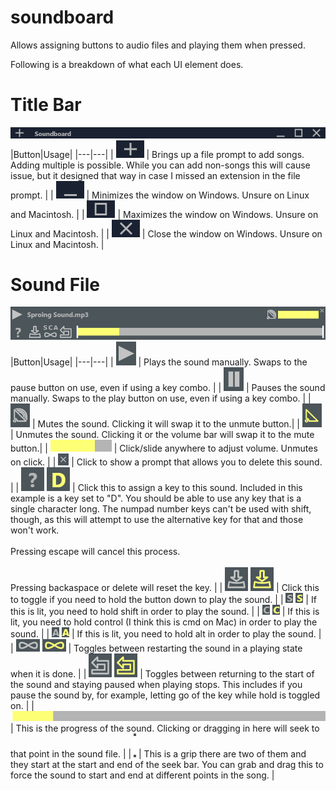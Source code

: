 # soundboard
Allows assigning buttons to audio files and playing them when pressed.

Following is a breakdown of what each UI element does.

# Title Bar
![title bar](/documentation/readme/titlebar.png)
|Button|Usage|
|---|---|
| ![add song](/documentation/readme/titlebar/add.png) | Brings up a file prompt to add songs. Adding multiple is possible. While you can add non-songs this will cause issue, but it designed that way in case I missed an extension in the file prompt. |
| ![minimize](/documentation/readme/titlebar/minimize.png) | Minimizes the window on Windows. Unsure on Linux and Macintosh. |
| ![maximize](/documentation/readme/titlebar/maximize.png) | Maximizes the window on Windows. Unsure on Linux and Macintosh. |
| ![close](/documentation/readme/titlebar/close.png) | Close the window on Windows. Unsure on Linux and Macintosh. |

# Sound File
![sound file](/documentation/readme/sound.png)
|Button|Usage|
|---|---|
| ![play sound](/documentation/readme/sound/play.png) | Plays the sound manually. Swaps to the pause button on use, even if using a key combo. |
| ![pause sound](/documentation/readme/sound/pause.png) | Pauses the sound manually. Swaps to the play button on use, even if using a key combo. |
| ![mute sound](/documentation/readme/sound/mute.png) | Mutes the sound. Clicking it will swap it to the unmute button.|
| ![unmute sound](/documentation/readme/sound/unmute.png) | Unmutes the sound. Clicking it or the volume bar will swap it to the mute button.|
| ![volume](/documentation/readme/sound/volume.png) | Click/slide anywhere to adjust volume. Unmutes on click. |
| ![delete sound](/documentation/readme/sound/delete.png) | Click to show a prompt that allows you to delete this sound. |
| ![key](/documentation/readme/sound/key.png) ![key set](/documentation/readme/sound/key_set.png) | Click this to assign a key to this sound. Included in this example is a key set to  "D". You should be able to use any key that is a single character long. The numpad number keys can't be used with shift, though, as this will attempt to use the alternative key for that and those won't work.<br/><br/>Pressing escape will cancel this process.<br/><br/> Pressing backaspace or delete will reset the key. |
| ![hold unlit](/documentation/readme/sound/hold_unlit.png) ![hold lit](/documentation/readme/sound/hold_lit.png) | Click this to toggle if you need to hold the button down to play the sound. |
| ![shift unlit](/documentation/readme/sound/shift_unlit.png) ![shift lit](/documentation/readme/sound/shift_lit.png) | If this is lit, you need to hold shift in order to play the sound. |
| ![control unlit](/documentation/readme/sound/control_unlit.png) ![control lit](/documentation/readme/sound/control_lit.png) | If this is lit, you need to hold control (I think this is cmd on Mac) in order to play the sound. |
| ![alt unlit](/documentation/readme/sound/alt_unlit.png) ![alt lit](/documentation/readme/sound/alt_lit.png) | If this is lit, you need to hold alt in order to play the sound. |
| ![loop unlit](/documentation/readme/sound/loop_unlit.png) ![loop lit](/documentation/readme/sound/loop_lit.png) | Toggles between restarting the sound in a playing state when it is done. |
| ![return unlit](/documentation/readme/sound/return_unlit.png) ![return lit](/documentation/readme/sound/return_lit.png) | Toggles between returning to the start of the sound and staying paused when playing stops. This includes if you pause the sound by, for example, letting go of the key while hold is toggled on. |
| ![seek bar](/documentation/readme/sound/seek_bar.png) | This is the progress of the sound. Clicking or dragging in here will seek to that point in the sound file. |
| ![grip](/documentation/readme/sound/grip.png) | This is a grip there are two of them and they start at the start and end of the seek bar. You can grab and drag this to force the sound to start and end at different points in the song. |